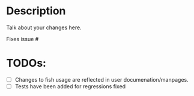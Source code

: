 # Description

Talk about your changes here.

Fixes issue #

# TODOs:
<!-- Just check off what what we know been done so far. We can help you with this stuff. -->
- [ ] Changes to fish usage are reflected in user documenation/manpages.
- [ ] Tests have been added for regressions fixed
